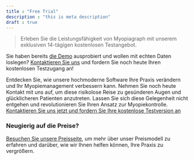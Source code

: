 ```yaml
---
title : "Free Trial"
description : "this is meta description"
draft : true
---
```

> Erleben Sie die Leistungsfähigkeit von Myopiagraph mit unserem exklusiven 14-tägigen kostenlosen Testangebot. 

Sie haben bereits [die Demo](/demo) ausprobiert und wollen mit echten Daten loslegen? [Kontaktieren Sie uns](/contact) und fordern Sie noch heute Ihren kostenlosen Testzugang an!

Entdecken Sie, wie unsere hochmoderne Software Ihre Praxis verändern und Ihr Myopiemanagement verbessern kann. Nehmen Sie noch heute Kontakt mit uns auf, um diese risikolose Reise zu gesünderen Augen und glücklicheren Patienten anzutreten. Lassen Sie sich diese Gelegenheit nicht entgehen und revolutionieren Sie Ihren Ansatz zur Myopiekontrolle. [Kontaktieren Sie uns jetzt und fordern Sie Ihre kostenlose Testversion an](/contact)

### Neugierig auf die Preise?

[Besuchen Sie unsere Preisseite](/pricing), um mehr über unser Preismodell zu erfahren und darüber, wie wir Ihnen helfen können, Ihre Praxis zu vergrößern.